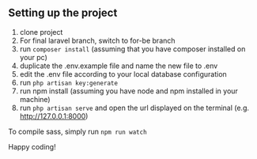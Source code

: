 ## Setting up the project

1. clone project
2. For final laravel branch, switch to for-be branch
3. run `composer install` (assuming that you have composer installed on your pc)
4. duplicate the .env.example file and name the new file to .env
5. edit the .env file according to your local database configuration
6. run `php artisan key:generate`
7. run npm install (assuming you have node and npm installed in your machine)
8. run `php artisan serve` and open the url displayed on the terminal (e.g. http://127.0.0.1:8000)

To compile sass, simply run `npm run watch` 

Happy coding!